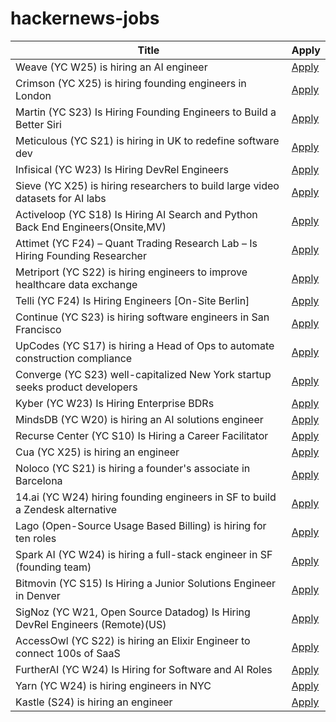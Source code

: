 # hackernews-jobs

<!-- table start -->

| Title | Apply |
|-------|-----|
| Weave (YC W25) is hiring an AI engineer | [Apply](https://www.ycombinator.com/companies/weave-3/jobs/SqFnIFE-founding-ai-engineer) |
| Crimson (YC X25) is hiring founding engineers in London | [Apply](https://www.ycombinator.com/companies/crimson/jobs/kCikzj1-founding-engineer-full-stack) |
| Martin (YC S23) Is Hiring Founding Engineers to Build a Better Siri | [Apply](https://www.ycombinator.com/companies/martin/jobs/) |
| Meticulous (YC S21) is hiring in UK to redefine software dev | [Apply](https://tinyurl.com/join-meticulous) |
| Infisical (YC W23) Is Hiring DevRel Engineers | [Apply](https://www.ycombinator.com/companies/infisical/jobs/qCrLiJb-developer-relations) |
| Sieve (YC X25) is hiring researchers to build large video datasets for AI labs | [Apply](https://sievedata.com/about/jobs) |
| Activeloop (YC S18) Is Hiring AI Search and Python Back End Engineers(Onsite,MV) | [Apply](https://careers.activeloop.ai/) |
| Attimet (YC F24) – Quant Trading Research Lab – Is Hiring Founding Researcher | [Apply](https://www.ycombinator.com/companies/attimet/jobs/6LaQIc5-founding-researcher-quant) |
| Metriport (YC S22) is hiring engineers to improve healthcare data exchange | [Apply](https://www.ycombinator.com/companies/metriport/jobs/Rn2Je8M-software-engineer) |
| Telli (YC F24) Is Hiring Engineers [On-Site Berlin] | [Apply](https://hi.telli.com/join-us) |
| Continue (YC S23) is hiring software engineers in San Francisco | [Apply](https://www.ycombinator.com/companies/continue/jobs) |
| UpCodes (YC S17) is hiring a Head of Ops to automate construction compliance | [Apply](https://up.codes/careers?utm_source=HN) |
| Converge (YC S23) well-capitalized New York startup seeks product developers | [Apply](https://www.runconverge.com/careers) |
| Kyber (YC W23) Is Hiring Enterprise BDRs | [Apply](https://www.ycombinator.com/companies/kyber/jobs/F1XERLm-enterprise-business-development-representative) |
| MindsDB (YC W20) is hiring an AI solutions engineer | [Apply](https://job-boards.greenhouse.io/mindsdb/jobs/4770283007) |
| Recurse Center (YC S10) Is Hiring a Career Facilitator | [Apply](https://recurse.notion.site/Career-Facilitator-22300db231b580ba9190df9d5e480080) |
| Cua (YC X25) is hiring an engineer | [Apply](https://www.ycombinator.com/companies/cua/jobs/dIskIB1-founding-engineer-cua-yc-x25) |
| Noloco (YC S21) is hiring a founder's associate in Barcelona | [Apply](https://www.ycombinator.com/companies/noloco/jobs/K7q02eV-founders-associate) |
| 14.ai (YC W24) hiring founding engineers in SF to build a Zendesk alternative | [Apply](https://14.ai/careers) |
| Lago (Open-Source Usage Based Billing) is hiring for ten roles | [Apply](https://www.ycombinator.com/companies/lago/jobs) |
| Spark AI (YC W24) is hiring a full-stack engineer in SF (founding team) | [Apply](https://www.ycombinator.com/companies/spark/jobs/kDeJlPK-software-engineer-full-stack-founding-team) |
| Bitmovin (YC S15) Is Hiring a Junior Solutions Engineer in Denver | [Apply](https://bitmovin.com/careers/7943569002/) |
| SigNoz (YC W21, Open Source Datadog) Is Hiring DevRel Engineers (Remote)(US) | [Apply](https://www.ycombinator.com/companies/signoz/jobs/cPaxcxt-devrel-engineer-remote-us-time-zones) |
| AccessOwl (YC S22) is hiring an Elixir Engineer to connect 100s of SaaS | [Apply](https://www.ycombinator.com/companies/accessowl/jobs/1shGwy2-senior-software-engineer-elixir-focus) |
| FurtherAI (YC W24) Is Hiring for Software and AI Roles | [Apply](https://www.ycombinator.com/companies/furtherai/jobs) |
| Yarn (YC W24) is hiring engineers in NYC | [Apply](https://www.ycombinator.com/companies/yarn-2/jobs/dAUuy2r-founding-engineer) |
| Kastle (S24) is hiring an engineer | [Apply](https://www.ycombinator.com/companies/kastle/jobs/ItDVKB7-founding-engineer-at-kastle-s24) |

<!-- table end -->
